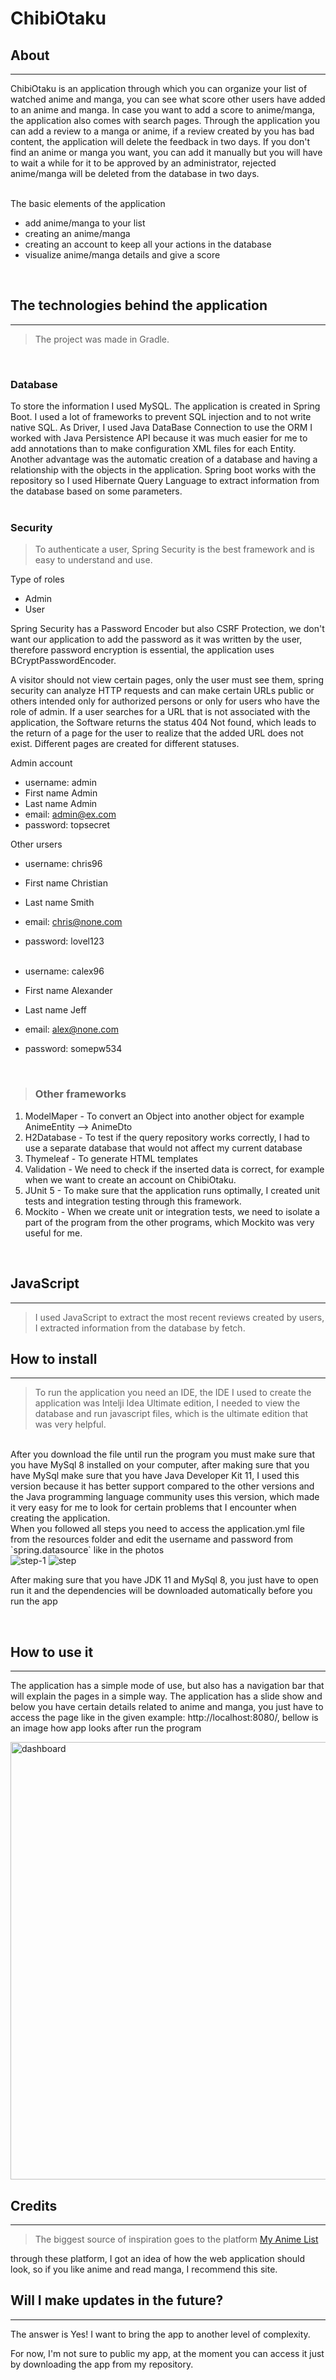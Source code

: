 # ChibiOtaku

## About

---

ChibiOtaku is an application through which you can organize your list of watched anime and manga, you can see what score other users have added to an anime and manga. In case you want to add a score to anime/manga, the application also comes with search pages. Through the application you can add a review to a manga or anime, if a review created by you has bad content, the application will delete the feedback in two days. If you don't find an anime or manga you want, you can add it manually but you will have to wait a while for it to be approved by an administrator, rejected anime/manga will be deleted from the database in two days.
</br>
</br>

The basic elements of the application

- add anime/manga to your list
- creating an anime/manga
- creating an account to keep all your actions in the database
- visualize anime/manga details and give a score

</br>

## The technologies behind the application

---

> The project was made in Gradle.

</br>

### Database

To store the information I used MySQL. The application is created in Spring Boot. I used a lot of frameworks to prevent SQL injection and to not write native SQL. As Driver, I used Java DataBase Connection to use the ORM I worked with Java Persistence API because it was much easier for me to add annotations than to make configuration XML files for each Entity. Another advantage was the automatic creation of a database and having a relationship with the objects in the application. Spring boot works with the repository so I used Hibernate Query Language to extract information from the database based on some parameters.
</br>
</br>

### Security

> To authenticate a user, Spring Security is the best framework and is easy to understand and use.

Type of roles

- Admin
- User

Spring Security has a Password Encoder but also CSRF Protection, we don't want our application to add the password as it was written by the user, therefore password encryption is essential, the application uses BCryptPasswordEncoder.

A visitor should not view certain pages, only the user must see them, spring security can analyze HTTP requests and can make certain URLs public or others intended only for authorized persons or only for users who have the role of admin. If a user searches for a URL that is not associated with the application, the Software returns the status 404 Not found, which leads to the return of a page for the user to realize that the added URL does not exist. Different pages are created for different statuses.

Admin account

- username: admin
- First name Admin
- Last name Admin
- email: admin@ex.com
- password: topsecret

Other ursers

- username: chris96
- First name Christian
- Last name Smith
- email: chris@none.com
- password: lovel123
  </br>
  </br>

- username: calex96
- First name Alexander
- Last name Jeff
- email: alex@none.com
- password: somepw534

</br>

> ### Other frameworks

1. ModelMaper - To convert an Object into another object for example AnimeEntity --> AnimeDto
2. H2Database - To test if the query repository works correctly, I had to use a separate database that would not affect my current database
3. Thymeleaf - To generate HTML templates
4. Validation - We need to check if the inserted data is correct, for example when we want to create an account on ChibiOtaku.
5. JUnit 5 - To make sure that the application runs optimally, I created unit tests and integration testing through this framework.
6. Mockito - When we create unit or integration tests, we need to isolate a part of the program from the other programs, which Mockito was very useful for me.

  </br>

## JavaScript

---

> I used JavaScript to extract the most recent reviews created by users, I extracted information from the database by fetch.

## How to install

---

> To run the application you need an IDE, the IDE I used to create the application was Intelji Idea Ultimate edition, I needed to view the database and run javascript files, which is the ultimate edition that was very helpful.

  </br>
After you download the file until run the program you must make sure that you have MySql 8 installed on your computer, after making sure that you have MySql make sure that you have Java Developer Kit 11, I used this version because it has better support compared to the other versions and the Java programming language community uses this version, which made it very easy for me to look for certain problems that I encounter when creating the application.

</br>
When you followed all steps you need to access the application.yml file from the resources folder and edit the username and password from `spring.datasource` like in the photos

</br>

<img src="https://i.ibb.co/sscRV1f/step-1.png" alt="step-1" border="0">

<img src="https://i.ibb.co/S0vwckC/step.png" alt="step" border="0">
</br>

After making sure that you have JDK 11 and MySql 8, you just have to open run it and the dependencies will be downloaded automatically before you run the app

</br>

## How to use it

---

The application has a simple mode of use, but also has a navigation bar that will explain the pages in a simple way. The application has a slide show and below you have certain details related to anime and manga, you just have to access the page like in the given example: http://localhost:8080/, bellow is an image how app looks after run the program

<img src="https://i.ibb.co/RSvvHyC/dashboard.jpg" style = "width: 700px" alt="dashboard" border="0">

## Credits

---

> The biggest source of inspiration goes to the platform [My Anime List](https://myanimelist.net/)

through these platform, I got an idea of how the web application should look, so if you like anime and read manga, I recommend this site.

## Will I make updates in the future?

---

The answer is Yes! I want to bring the app to another level of complexity.

For now, I'm not sure to public my app, at the moment you can access it just by downloading the app from my repository.
